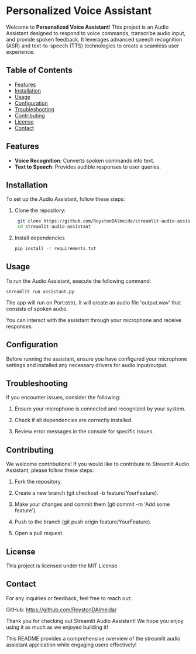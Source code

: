 # Personalized Voice Assistant

Welcome to **Personalized Voice Assistant**! This project is an Audio Assistant designed to respond to voice commands, transcribe audio input, and provide spoken feedback. It leverages advanced speech recognition (ASR) and text-to-speech (TTS) technologies to create a seamless user experience.

## Table of Contents
- [Features](#features)
- [Installation](#installation)
- [Usage](#usage)
- [Configuration](#configuration)
- [Troubleshooting](#troubleshooting)
- [Contributing](#contributing)
- [License](#license)
- [Contact](#contact)

## Features
- **Voice Recognition**: Converts spoken commands into text.
- **Text to Speech**: Provides audible responses to user queries.

## Installation

To set up the Audio Assistant, follow these steps:

1. Clone the repository:
   ```bash
    git clone https://github.com/RoystonDAlmeida/streamlit-audio-assistant.git
    cd streamlit-audio-assistant

2. Install dependencies
    ```bash
    pip install -r requirements.txt

## Usage

To run the Audio Assistant, execute the following command:

    streamlit run assistant.py

The app will run on Port:`8501`. It will create an audio file 'output.wav' that consists of spoken audio.

You can interact with the assistant through your microphone and receive responses.

## Configuration

Before running the assistant, ensure you have configured your microphone settings and installed any necessary drivers for audio input/output.

## Troubleshooting

If you encounter issues, consider the following:

1. Ensure your microphone is connected and recognized by your system.

2. Check if all dependencies are correctly installed.

3. Review error messages in the console for specific issues.

## Contributing

We welcome contributions! If you would like to contribute to Streamlit Audio Assistant, please follow these steps:

1. Fork the repository.

2. Create a new branch (git checkout -b feature/YourFeature).

3. Make your changes and commit them (git commit -m 'Add some feature').

4. Push to the branch (git push origin feature/YourFeature).

5. Open a pull request.

## License

This project is licensed under the MIT License 

## Contact

For any inquiries or feedback, feel free to reach out:

GitHub: https://github.com/RoystonDAlmeida/

Thank you for checking out Streamlit Audio Assistant! We hope you enjoy using it as much as we enjoyed building it!


This README provides a comprehensive overview of the streamlit audio assistant application while engaging users effectively!

